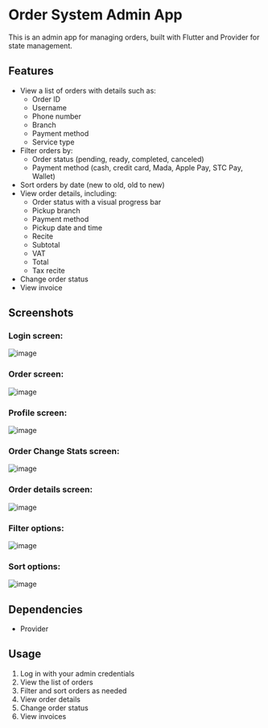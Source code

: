 # Order System Admin App

This is an admin app for managing orders, built with Flutter and Provider for state management.

## Features

* View a list of orders with details such as:
    * Order ID
    * Username
    * Phone number
    * Branch
    * Payment method
    * Service type
* Filter orders by:
    * Order status (pending, ready, completed, canceled)
    * Payment method (cash, credit card, Mada, Apple Pay, STC Pay, Wallet)
* Sort orders by date (new to old, old to new)
* View order details, including:
    * Order status with a visual progress bar
    * Pickup branch
    * Payment method
    * Pickup date and time
    * Recite
    * Subtotal
    * VAT
    * Total
    * Tax recite
* Change order status
* View invoice

## Screenshots

### Login screen: 
![image](images/orderSystemAdminAppLoginScreen.png)
### Order screen: 
![image](images/orderSystemAdminAppOrderScreen.png)
### Profile screen: 
![image](images/orderSystemAdminAppProfileScreen.png)
### Order Change Stats screen:
 ![image](images/orderSystemAdminAppChangeStatusDialogScreen.png)
### Order details screen: 
![image](images/orderSystemAdminAppOrderDetailsScreen.png)
### Filter options:
 ![image](images/orderSystemAdminAppFilter.png)
### Sort options: 
![image](images/orderSystemAdminAppSortby.png)

## Dependencies
* Provider

## Usage

1. Log in with your admin credentials
2. View the list of orders
3. Filter and sort orders as needed
4. View order details
5. Change order status
6. View invoices
